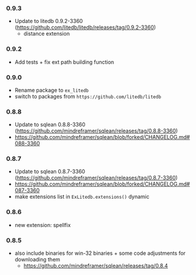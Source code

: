 ### 0.9.3

- Update to litedb 0.9.2-3360 (https://github.com/litedb/litedb/releases/tag/0.9.2-3360)
  - distance extension

### 0.9.2

- Add tests + fix ext path building function

### 0.9.0

- Rename package to `ex_litedb`
- switch to packages from `https://github.com/litedb/litedb`

### 0.8.8

- Update to sqlean 0.8.8-3360 (https://github.com/mindreframer/sqlean/releases/tag/0.8.8-3360)
- https://github.com/mindreframer/sqlean/blob/forked/CHANGELOG.md#088-3360

### 0.8.7

- Update to sqlean 0.8.7-3360 (https://github.com/mindreframer/sqlean/releases/tag/0.8.7-3360)
- https://github.com/mindreframer/sqlean/blob/forked/CHANGELOG.md#087-3360
- make extensions list in `ExLitedb.extensions()` dynamic

### 0.8.6

- new extension: spellfix

### 0.8.5

- also include binaries for win-32 binaries + some code adjustments for downloading them
  - https://github.com/mindreframer/sqlean/releases/tag/0.8.4
